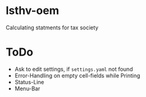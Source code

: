 lsthv-oem
=========

Calculatíng statments for tax society

ToDo
====

* Ask to edit settings, if `settings.yaml` not found
* Error-Handling on empty cell-fields while Printing
* Status-Line
* Menu-Bar
